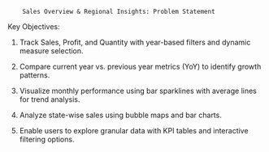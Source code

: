         Sales Overview & Regional Insights: Problem Statement

Key Objectives:

1. Track Sales, Profit, and Quantity with year-based filters and dynamic measure selection. 

2. Compare current year vs. previous year metrics (YoY) to identify growth patterns.

3. Visualize monthly performance using bar sparklines with average lines for trend analysis.

4. Analyze state-wise sales using bubble maps and bar charts. 

5. Enable users to explore granular data with KPI tables and interactive filtering options. 

